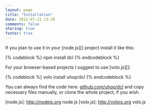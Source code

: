 ```yaml
---
layout: page
title: "Installation"
date: 2012-07-21 13:19
comments: false
sharing: true
footer: true
---
```


If you plan to use it in your [node.js][] project install it
like this:

{% codeblock %}
npm install dcl
{% endcodeblock %}

For your browser-based projects I suggest to use [volo.js][]:

{% codeblock %}
volo install uhop/dcl
{% endcodeblock %}

You can always find the code here: [github.com/uhop/dcl](https://github.com/uhop/dcl)
and copy necessary files manually, or clone the whole project, if you wish.

[node.js]:  http://nodejs.org   node.js
[volo.js]:  http://volojs.org   volo.js
